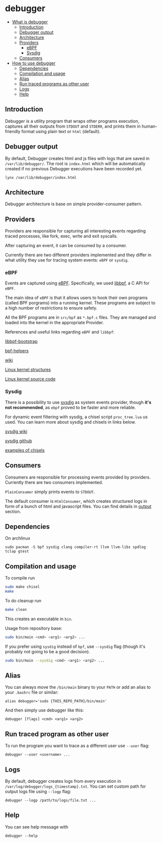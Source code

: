 # debugger

- [What is debugger](#introduction)
  - [Introduction](#introduction)
  - [Debugger output](#debugger-output)
  - [Architecture](#architecture)
  - [Providers](#providers)
    - [eBPF](#ebpf)
    - [Sysdig](#sysdig)
  - [Consumers](#consumers)
- [How to use debugger](#dependencies)
  - [Dependencies](#dependencies)
  - [Compilation and usage](#compilation-and-usage)
  - [Alias](#alias)
  - [Run traced programs as other user](#run-traced-program-as-other-user)
  - [Logs](#logs)
  - [Help](#help)

## Introduction

Debugger is a utility program that wraps other programs execution, captures all their outputs from `STDOUT` and `STDERR`, and prints them in human-friendly format using plain text or `html` (default).

## Debugger output

By default, Debugger creates html and js files with logs that are saved in `/var/lib/debugger/`. The root is `index.html` which will be automatically created if no previous Debugger executions have been recorded yet.

```
lynx /var/lib/debugger/index.html
```

## Architecture

Debugger architecture is base on simple provider-consumer pattern.

## Providers

Providers are responsible for capturing all interesting events regarding traced processes, like fork, exec, write and exit syscalls.

After capturing an event, it can be consumed by a consumer.

Currently there are two different providers implemented and they differ in what utility they use for tracing system events: `eBPF` or `sysdig`.

### eBPF

Events are captured using [eBPF](https://ebpf.io/). Specifically, we used [libbpf](https://github.com/libbpf/libbpf), a C API for `eBPF`.

The main idea of `eBPF` is that it allows users to hook their own programs (called BPF porgrams) into a running kernel. These programs are subject to a high number of restrictions to ensure safety.

All the BPF programs are in `src/bpf` as `*.bpf.c` files. They are managed and loaded into the kernel in the appropriate Provider.

References and useful links regarding `eBPF` and `libbpf`:

[libbpf-bootstrap](https://github.com/libbpf/libbpf-bootstrap)

[bpf-helpers](https://man7.org/linux/man-pages/man7/bpf-helpers.7.html)

[wiki](https://ebpf.io/what-is-ebpf)

[Linux kernel structures](https://docs.huihoo.com/doxygen/linux/kernel/3.7/structtask__struct.html)

[Linux kernel source code](https://elixir.bootlin.com/linux/latest/source)

### Sysdig

There is a possibility to use [sysdig](https://sysdig.com/) as system events provider, though **it's not recommended**, as `ebpf` proved to be faster and more reliable.

For dynamic event filtering with sysdig, a chisel script `proc_tree.lua` us used. You can learn more about sysdig and chisels in links below.

[sysdig wiki](https://github.com/annulen/sysdig-wiki)

[sysdig github](https://github.com/draios/sysdig)

[examples of chisels](https://github.com/draios/sysdig/tree/dev/userspace/sysdig/chisels)

## Consumers

Consumers are responsible for processing events provided by providers. Currently there are two consumers implemented.

`PlainConsumer` simply prints events to `STDOUT`.

The default consumer is `HtmlConsumer`, which creates structured logs in form of a bunch of html and javascript files. You can find details in [output](#debugger-output) section.

## Dependencies

On archlinux

```
sudo pacman -S bpf sysdig clang compiler-rt llvm llvm-libs spdlog tclap gtest
```

## Compilation and usage

To compile run

```bash
sudo make chisel
make
```

To do cleanup run

```bash
make clean
```

This creates an executable in `bin`.

Usage from repository base:

```bash
sudo bin/main <cmd> <arg1> <arg2> ...
```

If you prefer using `sysdig` instead of `bpf`, use `--sysdig` flag (though it's probably not going to be a good decision).

```bash
sudo bin/main --sysdig <cmd> <arg1> <arg2> ...
```

## Alias

You can always move the `/bin/main` binary to your `PATH` or add an alias to your `.bashrc` file or similar:

```
alias debugger='sudo {THIS_REPO_PATH}/bin/main'
```

And then simply use debugger like this:

```
debugger [flags] <cmd> <arg1> <arg2>
```

## Run traced program as other user

To run the program you want to trace as a different user use `--user` flag:

```
debugger --user <username> ...
```

## Logs

By default, debugger creates logs from every execution in `/var/log/debugger/logs_{timestamp}.txt`. You can set custom path for output logs file using `--logp` flag:

```
debugger --logp /path/to/logs/file.txt ...
```

## Help

You can see help message with

```
debugger --help
```
